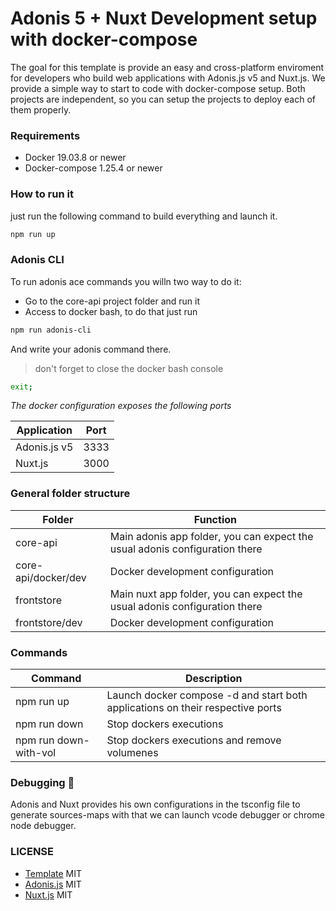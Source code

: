 # Adonis 5 + Nuxt Development setup with docker-compose

The goal for this template is provide an easy and cross-platform enviroment for developers who build web applications with Adonis.js v5 and Nuxt.js.
We provide a simple way to start to code with docker-compose setup. Both projects are independent, so you can setup the projects to deploy each of them properly.

### Requirements

- Docker 19.03.8 or newer
- Docker-compose 1.25.4 or newer

### How to run it

just run the following command to build everything and launch it.

```sh
npm run up
```

### Adonis CLI

To run adonis ace commands you willn two way to do it:

- Go to the core-api project folder and run it
- Access to docker bash, to do that just run 

```sh
npm run adonis-cli
```

And write your adonis command there.

> don't forget to close the docker bash console

```sh
exit;
```

*The docker configuration exposes the following ports*

|Application|Port|
|--|--|
|Adonis.js v5|3333|
|Nuxt.js|3000|

### General folder structure

|Folder|Function|
|--|--|
|core-api|Main adonis app folder, you can expect the usual adonis configuration there|
|core-api/docker/dev|Docker development configuration|
|frontstore|Main nuxt app folder, you can expect the usual adonis configuration there|
|frontstore/dev|Docker development configuration|

### Commands

|Command|Description|
|--|--|
|npm run up|Launch docker compose -d and start both applications on their respective ports|
|npm run down|Stop dockers executions|
|npm run down-with-vol|Stop dockers executions and remove volumenes|


### Debugging  🐛

Adonis and Nuxt provides his own configurations in the tsconfig file to generate sources-maps with that we can launch vcode debugger or chrome node debugger.

### LICENSE

- [Template](https://github.com/ea2305/adonis-nuxt-docker-template/blob/master/LICENSE) MIT
- [Adonis.js](https://github.com/adonisjs/core/blob/develop/LICENSE.md) MIT
- [Nuxt.js](https://github.com/nuxt/nuxt.js/blob/dev/LICENSE) MIT
